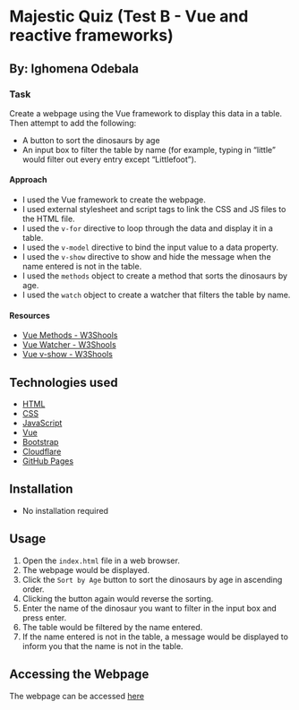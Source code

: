 # Majestic Quiz (Test B - Vue and reactive frameworks)

## By: Ighomena Odebala

### Task
Create a webpage using the Vue framework to display this data in a table. Then attempt to add the following:
- A button to sort the dinosaurs by age
- An input box to filter the table by name (for example, typing in “little” would filter out every entry except “Littlefoot”).

#### Approach
- I used the Vue framework to create the webpage.
- I used external stylesheet and script tags to link the CSS and JS files to the HTML file.
- I used the `v-for` directive to loop through the data and display it in a table.
- I used the `v-model` directive to bind the input value to a data property.
- I used the `v-show` directive to show and hide the message when the name entered is not in the table.
- I used the `methods` object to create a method that sorts the dinosaurs by age.
- I used the `watch` object to create a watcher that filters the table by name.

#### Resources
- [Vue Methods - W3Shools](https://www.w3schools.com/vue/vue_methods.php)
- [Vue Watcher - W3Shools](https://www.w3schools.com/vue/vue_watchers.php)
- [Vue v-show - W3Shools](https://www.w3schools.com/vue/vue_v-show.php)

## Technologies used
- [HTML](https://www.w3.org/html/)
- [CSS](https://www.w3.org/css/)
- [JavaScript](https://www.javascript.com/)
- [Vue](https://vuejs.org/)
- [Bootstrap](https://getbootstrap.com/)
- [Cloudflare](https://www.cloudflare.com/)
- [GitHub Pages](https://pages.github.com/)

## Installation
- No installation required

## Usage
1. Open the `index.html` file in a web browser.
2. The webpage would be displayed.
3. Click the `Sort by Age` button to sort the dinosaurs by age in ascending order.
4. Clicking the button again would reverse the sorting.
5. Enter the name of the dinosaur you want to filter in the input box and press enter.
6. The table would be filtered by the name entered.
7. If the name entered is not in the table, a message would be displayed to inform you that the name is not in the table.

## Accessing the Webpage
The webpage can be accessed [here](https://vue.ighomena.me)